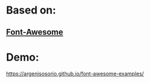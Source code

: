 <h1>Based on:</h1>

<a href="https://github.com/FortAwesome/Font-Awesome">
  <h2>Font-Awesome</h2>
</a>

<h1>Demo:</h1>

<a href="https://argenisosorio.github.io/font-awesome-examples/">https://argenisosorio.github.io/font-awesome-examples/</a>
